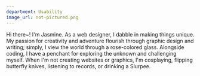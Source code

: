 ```yaml
---
department: Usability
image_url: not-pictured.png
---
```

Hi there~! I'm Jasmine. As a web designer, I dabble in making things unique. My passion for creativity and adventure flourish through graphic design and writing; simply, I view the world through a rose-colored glass. Alongside coding, I have a penchant for exploring the unknown and challenging myself. When I'm not creating websites or graphics, I'm cosplaying, flipping butterfly knives, listening to records, or drinking a Slurpee. 
